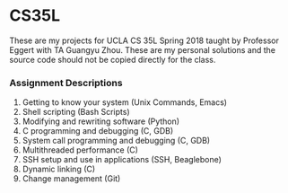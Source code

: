 # CS35L
These are my projects for UCLA CS 35L Spring 2018 taught by Professor Eggert with TA Guangyu Zhou. These are my personal solutions and the source code should not be copied directly for the class.

### Assignment Descriptions
1. Getting to know your system (Unix Commands, Emacs)
2. Shell scripting (Bash Scripts)
3. Modifying and rewriting software (Python)
4. C programming and debugging (C, GDB)
5. System call programming and debugging (C, GDB)
6. Multithreaded performance (C)
7. SSH setup and use in applications (SSH, Beaglebone)
8. Dynamic linking (C)
9. Change management (Git)
